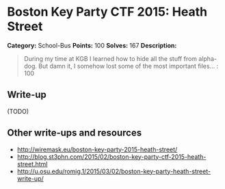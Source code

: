 # Boston Key Party CTF 2015: Heath Street

**Category:** School-Bus
**Points:** 100
**Solves:** 167
**Description:**

> During my time at KGB I learned how to hide all the stuff from alpha-dog. But damn it, I somehow lost some of the most important files... : 100

## Write-up

(TODO)

## Other write-ups and resources

* <http://wiremask.eu/boston-key-party-2015-heath-street/>
* <http://blog.st3phn.com/2015/02/boston-key-party-ctf-2015-heath-street.html>
* <http://u.osu.edu/romig.1/2015/03/02/boston-key-party-heath-street-write-up/>
